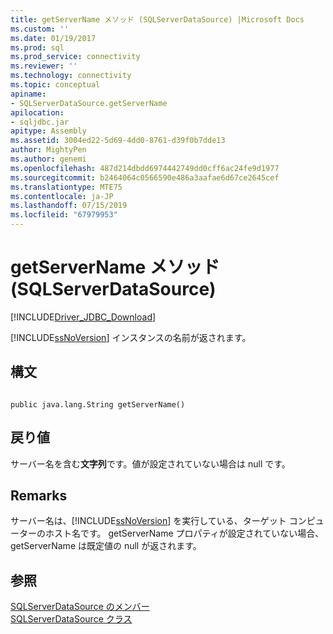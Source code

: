 ```yaml
---
title: getServerName メソッド (SQLServerDataSource) |Microsoft Docs
ms.custom: ''
ms.date: 01/19/2017
ms.prod: sql
ms.prod_service: connectivity
ms.reviewer: ''
ms.technology: connectivity
ms.topic: conceptual
apiname:
- SQLServerDataSource.getServerName
apilocation:
- sqljdbc.jar
apitype: Assembly
ms.assetid: 3004ed22-5d69-4dd0-8761-d39f0b7dde13
author: MightyPen
ms.author: genemi
ms.openlocfilehash: 487d214dbdd6974442749dd0cff6ac24fe9d1977
ms.sourcegitcommit: b2464064c0566590e486a3aafae6d67ce2645cef
ms.translationtype: MTE75
ms.contentlocale: ja-JP
ms.lasthandoff: 07/15/2019
ms.locfileid: "67979953"
---
```

# <a name="getservername-method-sqlserverdatasource"></a>getServerName メソッド (SQLServerDataSource)
[!INCLUDE[Driver_JDBC_Download](../../../includes/driver_jdbc_download.md)]

  [!INCLUDE[ssNoVersion](../../../includes/ssnoversion-md.md)] インスタンスの名前が返されます。  
  
## <a name="syntax"></a>構文  
  
```  
  
public java.lang.String getServerName()  
```  
  
## <a name="return-value"></a>戻り値  
 サーバー名を含む**文字列**です。値が設定されていない場合は null です。  
  
## <a name="remarks"></a>Remarks  
 サーバー名は、[!INCLUDE[ssNoVersion](../../../includes/ssnoversion-md.md)] を実行している、ターゲット コンピューターのホスト名です。 getServerName プロパティが設定されていない場合、getServerName は既定値の null が返されます。  
  
## <a name="see-also"></a>参照  
 [SQLServerDataSource のメンバー](../../../connect/jdbc/reference/sqlserverdatasource-members.md)   
 [SQLServerDataSource クラス](../../../connect/jdbc/reference/sqlserverdatasource-class.md)  
  
  
